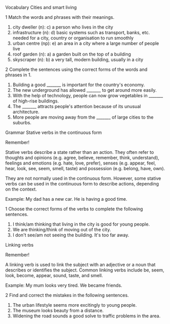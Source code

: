 Vocabulary
Cities and smart living

1 Match the words and phrases with their meanings.

1. city dweller (n): c) a person who lives in the city
2. infrastructure (n): d) basic systems such as transport, banks, etc. needed for a city, country or organisation to run smoothly
3. urban centre (np): e) an area in a city where a large number of people live
4. roof garden (n): a) a garden built on the top of a building
5. skyscraper (n): b) a very tall, modern building, usually in a city

2 Complete the sentences using the correct forms of the words and phrases in 1.

1. Building a good _______ is important for the country's economy.
2. The new underground has allowed _______ to get around more easily.
3. With the help of technology, people can now grow vegetables in _______ of high-rise buildings.
4. The _______ attracts people's attention because of its unusual architecture.
5. More people are moving away from the _______ of large cities to the suburbs.

Grammar
Stative verbs in the continuous form

Remember!

Stative verbs describe a state rather than an action.
They often refer to thoughts and opinions (e.g. agree, believe, remember, think, understand), feelings and emotions (e.g. hate, love, prefer), senses (e.g. appear, feel, hear, look, see, seem, smell, taste) and possession (e.g. belong, have, own).

They are not normally used in the continuous form. However, some stative verbs can be used in the continuous form to describe actions, depending on the context.

Example: My dad has a new car.
          He is having a good time.

1 Choose the correct forms of the verbs to complete the following sentences.

1. I think/am thinking that living in the city is good for young people.
2. We are thinking/think of moving out of the city.
3. I don't see/am not seeing the building. It's too far away.

Linking verbs

Remember!

A linking verb is used to link the subject with an adjective or a noun that describes or identifies the subject. Common linking verbs include be, seem, look, become, appear, sound, taste, and smell.

Example: My mum looks very tired.
          We became friends.

2 Find and correct the mistakes in the following sentences.

1. The urban lifestyle seems more excitingly to young people.
2. The museum looks beauty from a distance.
3. Widening the road sounds a good solve to traffic problems in the area.